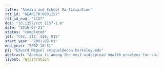 ```yaml
---
title: "Anemia and School Participation"
rct_id: "AEARCTR-0001157"
rct_id_num: "1157"
doi: "10.1257/rct.1157-1.0"
date: "2016-07-21"
status: "completed"
jel: "C93, I12, I20, O15"
start_year: "2001-09-01"
end_year: "2002-10-31"
pi: "Edward Miguel emiguel@econ.berkeley.edu"
abstract: "Anemia is among the most widespread health problems for children in developing countries. This paper evaluates the impact of a randomized health intervention delivering iron supplementation and deworming drugs to Indian preschool children. At baseline, 69 percent were anemic and 30 percent had intestinal worm infections. Weight increased among assisted children, and preschool-participation rates rose by 5.8 percentage points, reducing absenteeism by one-fifth. Gains were especially pronounced for those most likely to be anemic at baseline. Results contribute to a growing view that school-based health programs are an effective way of promoting school attendance in less developed countries."
layout: registration
---
```


